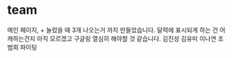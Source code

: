 # team
메인 페이지, + 눌렀을 때 3개 나오는거 까지 만들었습니다.
달력에 표시되게 하는 건 어캐하는건지 아직 모르겠고 구글링 열심히 해야할 것 같습니다.
김진성 김유미 이나연 조범희 파이팅
